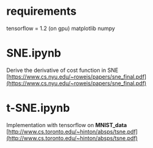 # requirements
tensorflow = 1.2 (on gpu)
matplotlib
numpy

# SNE.ipynb
Derive the derivative of cost function in SNE  
[https://www.cs.nyu.edu/~roweis/papers/sne_final.pdf](https://www.cs.nyu.edu/~roweis/papers/sne_final.pdf)

# t-SNE.ipynb
Implementation with tensorflow on **MNIST_data**  
[http://www.cs.toronto.edu/~hinton/absps/tsne.pdf](http://www.cs.toronto.edu/~hinton/absps/tsne.pdf)


